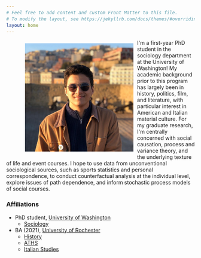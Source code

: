 ```yaml
---
# Feel free to add content and custom Front Matter to this file.
# To modify the layout, see https://jekyllrb.com/docs/themes/#overriding-theme-defaults
layout: home
---
```

<figure>
  <img src="assets/picwithbutton.jpg" style="padding: 10px; float: left; width:290px;height:290px;"/>
 </figure>
I'm a first-year PhD student in the sociology department at the University of Washington! My academic background prior to this program has largely been in history, politics, film, and literature, with particular interest in American and Italian material culture. For my graduate research, I'm centrally concerned with social causation, process and variance theory, and the underlying texture of life and event courses. I hope to use data from unconventional sociological sources, such as sports statistics and personal correspondence, to conduct counterfactual analysis at the individual level, explore issues of path dependence, and inform stochastic process models of social courses.
<br>

### Affiliations
+ PhD student, [University of Washington](http://www.uw.edu)
  + [Sociology](https://soc.washington.edu/)
+ BA (2021), [University of Rochester](https://www.rochester.edu/)  
  + [History](https://www.sas.rochester.edu/his/)
  + [ATHS](https://www.rochester.edu/college/aths/)
  + [Italian Studies](https://www.sas.rochester.edu/mlc/undergraduate/italian.html)
  
